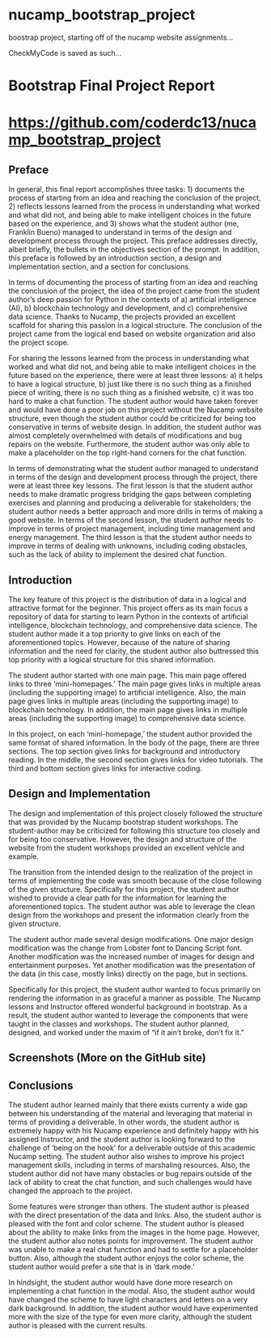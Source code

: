 # nucamp_bootstrap_project
boostrap project, starting off of the nucamp website assignments...



CheckMyCode is saved as such...

 <script>
        CheckMyCode = {
            'key': 'dKS3sdf9Ab',
            'courseid': 'boot.nucamp',
            'author': 'Franklin Bueno',
            'assignment': 'final'
        }
    </script>







# Bootstrap Final Project Report
# https://github.com/coderdc13/nucamp_bootstrap_project  

## Preface
In general, this final report accomplishes three tasks: 1) documents the process of starting from an idea and reaching the conclusion of the project, 2) reflects lessons learned from the process in understanding what worked and what did not, and being able to make intelligent choices in the future based on the experience, and 3) shows what the student author (me, Franklin Bueno) managed to understand in terms of the design and development process through the project. This preface addresses directly, albeit briefly, the bullets in the objectives section of the prompt. In addition, this preface is followed by an introduction section, a design and implementation section, and a section for conclusions.

In terms of documenting the process of starting from an idea and reaching the conclusion of the project, the idea of the project came from the student author’s deep passion for Python in the contexts of a) artificial intelligence (AI), b) blockchain technology and development, and c) comprehensive data science. Thanks to Nucamp, the projects provided an excellent scaffold for sharing this passion in a logical structure. The conclusion of the project came from the logical end based on website organization and also the project scope.

For sharing the lessons learned from the process in understanding what worked and what did not, and being able to make intelligent choices in the future based on the experience, there were at least three lessons: a) it helps to have a logical structure, b) just like there is no such thing as a finished piece of writing, there is no such thing as a finished website, c) it was too hard to make a chat function. The student author would have taken forever and would have done a poor job on this project without the Nucamp website structure, even though the student author could be criticized for being too conservative in terms of website design. In addition, the student author was almost completely overwhelmed with details of modifications and bug repairs on the website. Furthermore, the student author was only able to make a placeholder on the top right-hand corners for the chat function.

In terms of demonstrating what the student author managed to understand in terms of the design and development process through the project, there were at least three key lessons. The first lesson is that the student author needs to make dramatic progress bridging the gaps between completing exercises and planning and producing a deliverable for stakeholders; the student author needs a better approach and more drills in terms of making a good website. In terms of the second lesson, the student author needs to improve in terms of project management, including time management and energy management. The third lesson is that the student author needs to improve in terms of dealing with unknowns, including coding obstacles, such as the lack of ability to implement the desired chat function.


## Introduction
The key feature of this project is the distribution of data in a logical and attractive format for the beginner. This project offers as its main focus a repository of data for starting to learn Python in the contexts of artificial intelligence, blockchain technology, and comprehensive data science. The student author made it a top priority to give links on each of the aforementioned topics. However, because of the nature of sharing information and the need for clarity, the student author also buttressed this top priority with a logical structure for this shared information. 

The student author started with one main page. This main page offered links to three ‘mini-homepages.’ The main page gives links in multiple areas (including the supporting image) to artificial intelligence. Also, the main page gives links in multiple areas (including the supporting image) to blockchain technology. In addition, the main page gives links in multiple areas (including the supporting image) to comprehensive data science. 

In this project, on each ‘mini-homepage,’ the student author provided the same format of shared information. In the body of the page, there are three sections. The top section gives links for background and introductory reading. In the middle, the second section gives links for video tutorials. The third and bottom section gives links for interactive coding.


## Design and Implementation
The design and implementation of this project closely followed the structure that was provided by the Nucamp bootstrap student workshops. The student-author may be criticized for following this structure too closely and for being too conservative. However, the design and structure of the website from the student workshops provided an excellent vehicle and example.

The transition from the intended design to the realization of the project in terms of implementing the code was smooth because of the close following of the given structure. Specifically for this project, the student author wished to provide a clear path for the information for learning the aforementioned topics. The student author was able to leverage the clean design from the workshops and present the information clearly from the given structure.

The student author made several design modifications. One major design modification was the change from Lobster font to Dancing Script font. Another modification was the increased number of images for design and entertainment purposes. Yet another modification was the presentation of the data (in this case, mostly links) directly on the page, but in sections.

Specifically for this project, the student author wanted to focus primarily on rendering the information in as graceful a manner as possible. The Nucamp lessons and Instructor offered wonderful background in bootstrap. As a result, the student author wanted to leverage the components that were taught in the classes and workshops. The student author planned, designed, and worked under the maxim of “if it ain’t broke, don’t fix it.” 


## Screenshots (More on the GitHub site)



















































## Conclusions
The student author learned mainly that there exists currenty a wide gap between his understanding of the material and leveraging that material in terms of providing a deliverable. In other words, the student author is extremely happy with his Nucamp experience and definitely happy with his assigned Instructor, and the student author is looking forward to the challenge of ‘being on the hook’ for a deliverable outside of this academic Nucamp setting. The student author also wishes to improve his project management skills, including in terms of marshaling resources. Also, the student author did not have many obstacles or bug repairs outside of the lack of ability to creat the chat function, and such challenges would have changed the approach to the project.

Some features were stronger than others. The student author is pleased with the direct presentation of the data and links. Also, the student author is pleased with the font and color scheme. The student author is pleased about the ability to make links from the images in the home page. However, the student author also notes points for improvement. The student author was unable to make a real chat function and had to settle for a placeholder button. Also, although the student author enjoys the color scheme, the student author would prefer a site that is in ‘dark mode.’ 

In hindsight, the student author would have done more research on implementing a chat function in the modal. Also, the student author would have changed the scheme to have light characters and letters on a very dark background. In addition, the student author would have experimented more with the size of the type for even more clarity, although the student author is pleased with the current results.







